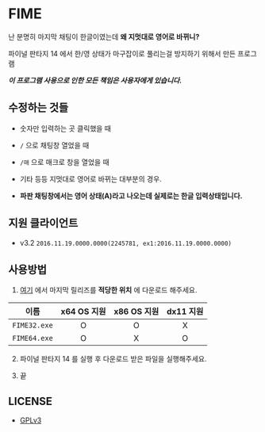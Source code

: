 # FIME

난 분명히 마지막 채팅이 한글이였는데 **왜 지멋대로 영어로 바뀌니?**

파이널 판타지 14 에서 한/영 상태가 마구잡이로 풀리는걸 방지하기 위해서 만든 프로그램

***이 프로그램 사용으로 인한 모든 책임은 사용자에게 있습니다.***

## 수정하는 것들

- 숫자만 입력하는 곳 클릭했을 때

- `/` 으로 채팅창 열었을 때

- `/매` 으로 매크로 창을 열었을 때

- 기타 등등 지멋대로 영어로 바뀌는 대부분의 경우.

- **파판 채팅창에서는 영어 상태(A)라고 나오는데 실제로는 한글 입력상태입니다.**

## 지원 클라이언트

- v3.2 `2016.11.19.0000.0000(2245781, ex1:2016.11.19.0000.0000)`

## 사용방법

1. [여기](https://github.com/RyuaNerin/FIME/releases/latest) 에서 마지막 릴리즈를 **적당한 위치** 에 다운로드 해주세요.

  |이름|x64 OS 지원|x86 OS 지원|dx11 지원|
  |:-:|:-:|:-:|:-:|
  |`FIME32.exe`|O|O|X|
  |`FIME64.exe`|O|X|O|

2. 파이널 판타지 14 를 실행 후 다운로드 받은 파일을 실행해주세요.

3. 끝

## LICENSE

- [GPLv3](LICENSE.txt)
